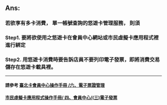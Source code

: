 ## Ans:

### 若欲享有多卡消費， 單一帳號查詢的悠遊卡管理服務， 則須

### Step1. 要將欲使用之悠遊卡在會員中心網站或市民虛擬卡應用程式裡進行綁定

### Step2. 用悠遊卡消費時要告訴店員不要列印電子發票，即將消費交易儲存在悠遊卡載具裡。

---

#### 請參考  [ 臺北卡會員中心操作手冊 /六、**電子票證管理**](https://jrsysangela.gitbooks.io/taipeicard30/content/chapter2/516d-dian-zi-piao-zheng-guan-li/4e0029-you-you-qia-guan-li.html)

####                [市民虛擬卡應用程式操作手冊/ 四、會員中心/\(三\)電子發票](https://www.gitbook.com/book/jrsysangela/taipeicard30app/edit#/edit/master/chapter2/56db-peng-you/4e0929-xia-zai-vcard.md?_k=gm91vw)

####                



